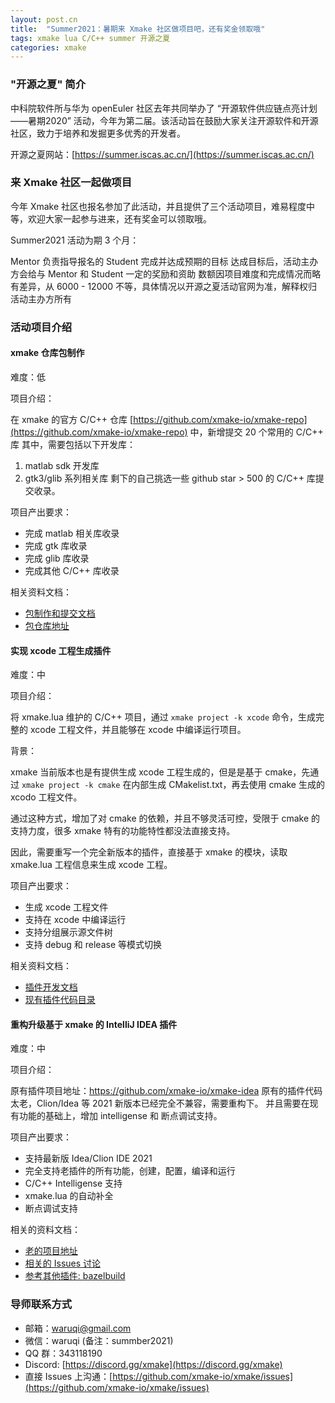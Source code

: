 ```yaml
---
layout: post.cn
title:  "Summer2021：暑期来 Xmake 社区做项目吧，还有奖金领取哦"
tags: xmake lua C/C++ summer 开源之夏
categories: xmake
---
```


### "开源之夏" 简介

中科院软件所与华为 openEuler 社区去年共同举办了 “开源软件供应链点亮计划——暑期2020” 活动，今年为第二届。该活动旨在鼓励大家关注开源软件和开源社区，致力于培养和发掘更多优秀的开发者。

开源之夏网站：[https://summer.iscas.ac.cn/](https://summer.iscas.ac.cn/)

### 来 Xmake 社区一起做项目

今年 Xmake 社区也报名参加了此活动，并且提供了三个活动项目，难易程度中等，欢迎大家一起参与进来，还有奖金可以领取哦。

Summer2021 活动为期 3 个月：

Mentor 负责指导报名的 Student 完成并达成预期的目标
达成目标后，活动主办方会给与 Mentor 和 Student 一定的奖励和资助
数额因项目难度和完成情况而略有差异，从 6000 - 12000 不等，具体情况以开源之夏活动官网为准，解释权归活动主办方所有








### 活动项目介绍

#### xmake 仓库包制作

难度：低

项目介绍：

在 xmake 的官方 C/C++ 仓库 [https://github.com/xmake-io/xmake-repo](https://github.com/xmake-io/xmake-repo) 中，新增提交 20 个常用的 C/C++ 库 其中，需要包括以下开发库：

1. matlab sdk 开发库
2. gtk3/glib 系列相关库 剩下的自己挑选一些 github star > 500 的 C/C++ 库提交收录。

项目产出要求：

- 完成 matlab 相关库收录
- 完成 gtk 库收录
- 完成 glib 库收录
- 完成其他 C/C++ 库收录

相关资料文档：

- [包制作和提交文档](https://xmake.io/#/zh-cn/package/remote_package?id=%e6%b7%bb%e5%8a%a0%e5%8c%85%e5%88%b0%e4%bb%93%e5%ba%93)
- [包仓库地址](https://github.com/xmake-io/xmake-repo)

#### 实现 xcode 工程生成插件

难度：中

项目介绍：

将 xmake.lua 维护的 C/C++ 项目，通过 `xmake project -k xcode` 命令，生成完整的 xcode 工程文件，并且能够在 xcode 中编译运行项目。

背景：

xmake 当前版本也是有提供生成 xcode 工程生成的，但是是基于 cmake，先通过 `xmake project -k cmake` 在内部生成 CMakelist.txt，再去使用 cmake 生成的 xcodo 工程文件。

通过这种方式，增加了对 cmake 的依赖，并且不够灵活可控，受限于 cmake 的支持力度，很多 xmake 特有的功能特性都没法直接支持。

因此，需要重写一个完全新版本的插件，直接基于 xmake 的模块，读取 xmake.lua 工程信息来生成 xcode 工程。

项目产出要求：

- 生成 xcode 工程文件
- 支持在 xcode 中编译运行
- 支持分组展示源文件树
- 支持 debug 和 release 等模式切换

相关资料文档：

- [插件开发文档](https://xmake.io/#/zh-cn/plugin/plugin_development)
- [现有插件代码目录](https://github.com/xmake-io/xmake/tree/master/xmake/plugins/project/xcode)

#### 重构升级基于 xmake 的 IntelliJ IDEA 插件

难度：中

项目介绍：

原有插件项目地址：https://github.com/xmake-io/xmake-idea 原有的插件代码太老，Clion/Idea 等 2021 新版本已经完全不兼容，需要重构下。 并且需要在现有功能的基础上，增加 intelligense 和 断点调试支持。

项目产出要求：

- 支持最新版 Idea/Clion IDE 2021
- 完全支持老插件的所有功能，创建，配置，编译和运行
- C/C++ Intelligense 支持
- xmake.lua 的自动补全
- 断点调试支持

相关的资料文档：

- [老的项目地址](https://github.com/xmake-io/xmake-idea)
- [相关的 Issues 讨论](https://github.com/xmake-io/xmake-idea/issues/5)
- [参考其他插件: bazelbuild](https://github.com/bazelbuild/intellij)

### 导师联系方式

- 邮箱：waruqi@gmail.com
- 微信：waruqi (备注：summber2021)
- QQ 群：343118190
- Discord: [https://discord.gg/xmake](https://discord.gg/xmake)
- 直接 Issues 上沟通：[https://github.com/xmake-io/xmake/issues](https://github.com/xmake-io/xmake/issues)
